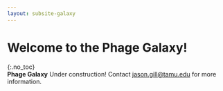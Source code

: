 ```yaml
---
layout: subsite-galaxy
---
```



# Welcome to the Phage Galaxy!
{:.no_toc}
<br>
**Phage Galaxy**
Under construction!
Contact jason.gill@tamu.edu for more information.
